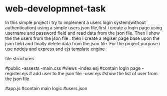 # web-developmnet-task

In this simple project i try to implement a users login system(without authentication) using a simple users.json file,first i create a login
page using username and password field and read data from the json file. Then i show the the users from the json file . then i create a
regiser page base upon the json field and finally delete data from the json file.
For the project purpose i use nodejs and express and ejs template engine

file structures

#public
  -assests
    -main.css
 #views
  -index.esj #contain login page
  -register.ejs # add user to the json file
  -user.ejs #show the list of user from the json file
  
 #app.js #contain main logic
 #users.json 

